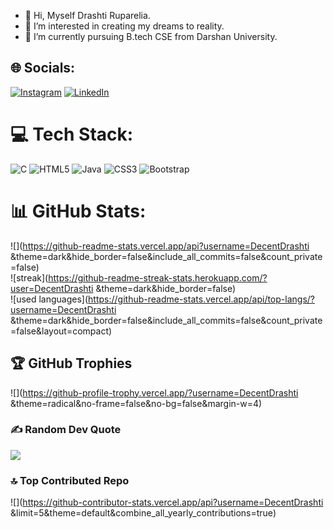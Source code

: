 - 👋 Hi, Myself Drashti Ruparelia.
- 👀 I’m interested in creating my dreams to reality.
- 🌱 I’m currently pursuing B.tech CSE from Darshan University.
## 🌐 Socials:
[![Instagram](https://img.shields.io/badge/Instagram-%23E4405F.svg?logo=Instagram&logoColor=white)](https://instagram.com/d_dr.as.hti_r) [![LinkedIn](https://img.shields.io/badge/LinkedIn-%230077B5.svg?logo=linkedin&logoColor=white)](https://linkedin.com/in/drashti-ruparelia-67b7432b6) 

# 💻 Tech Stack:
![C](https://img.shields.io/badge/c-%2300599C.svg?style=for-the-badge&logo=c&logoColor=white) ![HTML5](https://img.shields.io/badge/html5-%23E34F26.svg?style=for-the-badge&logo=html5&logoColor=white) ![Java](https://img.shields.io/badge/java-%23ED8B00.svg?style=for-the-badge&logo=openjdk&logoColor=white) ![CSS3](https://img.shields.io/badge/css3-%231572B6.svg?style=for-the-badge&logo=css3&logoColor=white) ![Bootstrap](https://img.shields.io/badge/bootstrap-%238511FA.svg?style=for-the-badge&logo=bootstrap&logoColor=white)
# 📊 GitHub Stats:
![](https://github-readme-stats.vercel.app/api?username=DecentDrashti &theme=dark&hide_border=false&include_all_commits=false&count_private=false)<br/>
![streak](https://github-readme-streak-stats.herokuapp.com/?user=DecentDrashti &theme=dark&hide_border=false)<br/>
![used languages](https://github-readme-stats.vercel.app/api/top-langs/?username=DecentDrashti &theme=dark&hide_border=false&include_all_commits=false&count_private=false&layout=compact)

## 🏆 GitHub Trophies
![](https://github-profile-trophy.vercel.app/?username=DecentDrashti &theme=radical&no-frame=false&no-bg=false&margin-w=4)

### ✍ Random Dev Quote
![](https://quotes-github-readme.vercel.app/api?type=horizontal&theme=shadow-green)

### 🔝 Top Contributed Repo
![](https://github-contributor-stats.vercel.app/api?username=DecentDrashti &limit=5&theme=default&combine_all_yearly_contributions=true)

<!-- Proudly created with GPRM ( https://gprm.itsvg.in ) -->

<!---
- 📫 How to reach me 
- 😄 Pronouns: ...
- ⚡ Fun fact: ...
DecentDrashti/DecentDrashti is a ✨ special ✨ repository because its `README.md` (this file) appears on your GitHub profile.
You can click the Preview link to take a look at your changes.
--->
